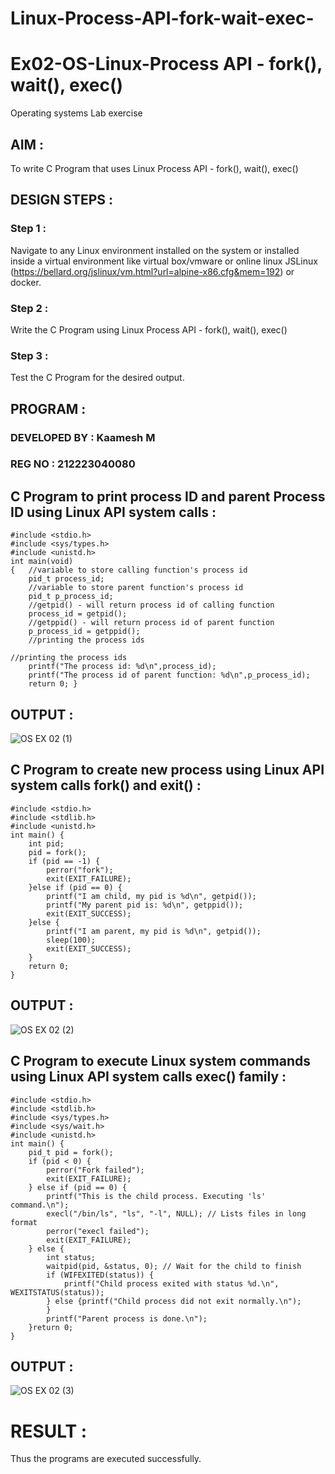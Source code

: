 # Linux-Process-API-fork-wait-exec-

# Ex02-OS-Linux-Process API - fork(), wait(), exec()

Operating systems Lab exercise


## AIM :

To write C Program that uses Linux Process API - fork(), wait(), exec()

## DESIGN STEPS :

### Step 1 :

Navigate to any Linux environment installed on the system or installed inside a virtual environment like virtual box/vmware or online linux JSLinux (https://bellard.org/jslinux/vm.html?url=alpine-x86.cfg&mem=192) or docker.

### Step 2 :

Write the C Program using Linux Process API - fork(), wait(), exec()

### Step 3 :

Test the C Program for the desired output. 

## PROGRAM :

### DEVELOPED BY : Kaamesh M
### REG NO : 212223040080

## C Program to print process ID and parent Process ID using Linux API system calls :
```
#include <stdio.h>
#include <sys/types.h>
#include <unistd.h>
int main(void)
{	//variable to store calling function's process id
	pid_t process_id;
	//variable to store parent function's process id
	pid_t p_process_id;
	//getpid() - will return process id of calling function
	process_id = getpid();
	//getppid() - will return process id of parent function
	p_process_id = getppid();
	//printing the process ids

//printing the process ids
	printf("The process id: %d\n",process_id);
	printf("The process id of parent function: %d\n",p_process_id);
	return 0; }
```

## OUTPUT :

![OS EX 02 (1)](https://github.com/Kaameshm25/Linux-Process-API-fork-wait-exec/assets/144870650/35e92b5e-b644-478e-8d3a-16d63bf761d7)


## C Program to create new process using Linux API system calls fork() and exit() :

```
#include <stdio.h>
#include <stdlib.h>
#include <unistd.h>
int main() {
    int pid;
    pid = fork();
    if (pid == -1) {
        perror("fork");
        exit(EXIT_FAILURE);
    }else if (pid == 0) {
        printf("I am child, my pid is %d\n", getpid());
        printf("My parent pid is: %d\n", getppid());
        exit(EXIT_SUCCESS);
    }else {
        printf("I am parent, my pid is %d\n", getpid());
        sleep(100);
        exit(EXIT_SUCCESS);
    }
    return 0;
}
```

## OUTPUT :

![OS EX 02 (2)](https://github.com/Kaameshm25/Linux-Process-API-fork-wait-exec/assets/144870650/371ce933-6ffb-4a83-95b6-08c51f4e3193)


## C Program to execute Linux system commands using Linux API system calls exec() family :
```
#include <stdio.h>
#include <stdlib.h>
#include <sys/types.h>
#include <sys/wait.h>
#include <unistd.h>
int main() {
    pid_t pid = fork();
    if (pid < 0) {
        perror("Fork failed");
        exit(EXIT_FAILURE);
    } else if (pid == 0) {
        printf("This is the child process. Executing 'ls' command.\n");
        execl("/bin/ls", "ls", "-l", NULL); // Lists files in long format
        perror("execl failed");
        exit(EXIT_FAILURE);
    } else {
        int status;
        waitpid(pid, &status, 0); // Wait for the child to finish
        if (WIFEXITED(status)) {
            printf("Child process exited with status %d.\n", WEXITSTATUS(status));
        } else {printf("Child process did not exit normally.\n");
        }
        printf("Parent process is done.\n");
    }return 0;
}
```


## OUTPUT :

![OS EX 02 (3)](https://github.com/Kaameshm25/Linux-Process-API-fork-wait-exec/assets/144870650/ef999e54-a8e3-4ee7-a1b6-fa6e8d394b6a)



# RESULT :

Thus the programs are executed successfully.














